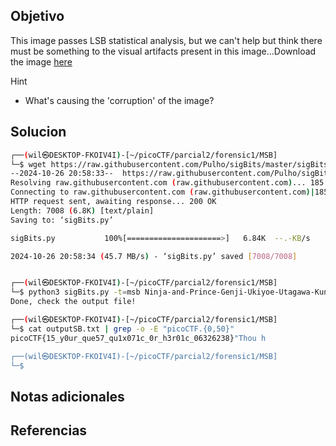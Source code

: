 ## Objetivo
This image passes LSB statistical analysis, but we can't help but think there must be something to the visual artifacts present in this image...Download the image [here](https://artifacts.picoctf.net/c/306/Ninja-and-Prince-Genji-Ukiyoe-Utagawa-Kunisada.flag.png)

Hint
- What's causing the 'corruption' of the image?
## Solucion

``` bash
┌──(wil㉿DESKTOP-FKOIV4I)-[~/picoCTF/parcial2/forensic1/MSB]
└─$ wget https://raw.githubusercontent.com/Pulho/sigBits/master/sigBits.py
--2024-10-26 20:58:33--  https://raw.githubusercontent.com/Pulho/sigBits/master/sigBits.py
Resolving raw.githubusercontent.com (raw.githubusercontent.com)... 185.199.111.133, 185.199.108.133, 185.199.109.133, ...
Connecting to raw.githubusercontent.com (raw.githubusercontent.com)|185.199.111.133|:443... connected.
HTTP request sent, awaiting response... 200 OK
Length: 7008 (6.8K) [text/plain]
Saving to: ‘sigBits.py’

sigBits.py           100%[=====================>]   6.84K  --.-KB/s    in 0s

2024-10-26 20:58:34 (45.7 MB/s) - ‘sigBits.py’ saved [7008/7008]


┌──(wil㉿DESKTOP-FKOIV4I)-[~/picoCTF/parcial2/forensic1/MSB]
└─$ python3 sigBits.py -t=msb Ninja-and-Prince-Genji-Ukiyoe-Utagawa-Kunisada.flag.png
Done, check the output file!

┌──(wil㉿DESKTOP-FKOIV4I)-[~/picoCTF/parcial2/forensic1/MSB]
└─$ cat outputSB.txt | grep -o -E "picoCTF.{0,50}"
picoCTF{15_y0ur_que57_qu1x071c_0r_h3r01c_06326238}"Thou h

┌──(wil㉿DESKTOP-FKOIV4I)-[~/picoCTF/parcial2/forensic1/MSB]
└─$
```
## Notas adicionales
## Referencias